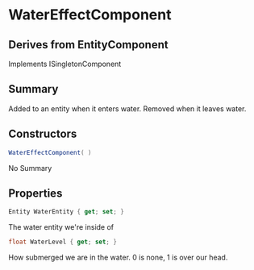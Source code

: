 # WaterEffectComponent

## Derives from EntityComponent
Implements ISingletonComponent

## Summary

Added to an entity when it enters water. Removed when it leaves water.
## Constructors

```c#
WaterEffectComponent( ) 
```
No Summary
## Properties

```c#
Entity WaterEntity { get; set; } 
```
The water entity we're inside of
```c#
float WaterLevel { get; set; } 
```
How submerged we are in the water. 0 is none, 1 is over our head.
